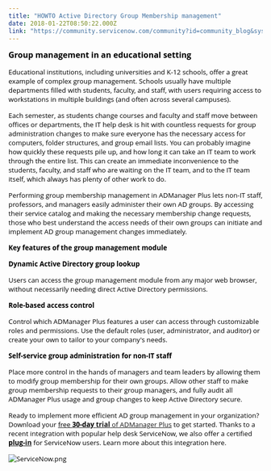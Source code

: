 ```yaml
---
title: "HOWTO Active Directory Group Membership management"
date: 2018-01-22T08:50:22.000Z
link: "https://community.servicenow.com/community?id=community_blog&sys_id=bbed622ddbd0dbc01dcaf3231f961900"
---
```

<p class="zw-paragraph heading0" data-doc-rid="4phfu9ca3d57e38e248158dc294b85a6b0ac5" data-header="0" data-textformat="{&quot;td&quot;:&quot;none solid rgb(0, 0, 0)&quot;,&quot;fw&quot;:&quot;none&quot;,&quot;type&quot;:&quot;text&quot;,&quot;bgc&quot;:&quot;rgb(255, 255, 255)&quot;}" style="margin-bottom: 6pt; text-indent: 0in;"><span style="font-family: 'open sans'; font-weight: bold; color: #000000; font-size: 12pt;">Group management in an educational setting</span></p><p class="zw-paragraph heading0" data-header="0" data-textformat="{&quot;td&quot;:&quot;none solid rgb(0, 0, 0)&quot;,&quot;fw&quot;:&quot;none&quot;,&quot;type&quot;:&quot;text&quot;,&quot;bgc&quot;:&quot;rgb(255, 255, 255)&quot;}" style="margin-bottom: 6pt; text-indent: 0in;"><span style="font-size: 10pt;"><span style="font-family: 'open sans'; color: #000000;">Educational institutions</span><span style="font-family: 'open sans'; color: #000000;">,</span><span style="font-family: 'open sans'; color: #000000;"> </span><span style="font-family: 'open sans'; color: #000000;">including</span><span style="font-family: 'open sans'; color: #000000;"> universities and </span><span style="font-family: 'open sans'; color: #000000;">K-12 </span><span style="font-family: 'open sans'; color: #000000;">schools</span><span style="font-family: 'open sans'; color: #000000;">,</span><span style="font-family: 'open sans'; color: #000000;"> </span><span style="font-family: 'open sans'; color: #000000;">offer</span><span style="font-family: 'open sans'; color: #000000;"> a great example of complex group management. </span><span style="font-family: 'open sans'; color: #000000;">Schools usually</span><span style="font-family: 'open sans'; color: #000000;"> have multiple departments </span><span style="font-family: 'open sans'; color: #000000;">filled with</span><span style="font-family: 'open sans'; color: #000000;"> students, faculty</span><span style="font-family: 'open sans'; color: #000000;">,</span><span style="font-family: 'open sans'; color: #000000;"> and staff, </span><span style="font-family: 'open sans'; color: #000000;">with</span><span style="font-family: 'open sans'; color: #000000;"> users requir</span><span style="font-family: 'open sans'; color: #000000;">ing</span><span style="font-family: 'open sans'; color: #000000;"> access to workstations in multiple buildings</span><span style="font-family: 'open sans'; color: #000000;"> </span><span style="font-family: 'open sans'; color: #000000;">(and often</span><span style="font-family: 'open sans'; color: #000000;"> across several campuses</span><span style="font-family: 'open sans'; color: #000000;">)</span><span style="font-family: 'open sans'; color: #000000;">.</span></span></p><p class="zw-paragraph heading0" data-header="0" data-textformat="{&quot;td&quot;:&quot;none solid rgb(0, 0, 0)&quot;,&quot;fw&quot;:&quot;none&quot;,&quot;type&quot;:&quot;text&quot;,&quot;bgc&quot;:&quot;rgb(255, 255, 255)&quot;}" style="margin-bottom: 6pt; text-indent: 0in;"><span style="font-size: 10pt;"><span style="font-family: 'open sans'; color: #000000;">Each semester, as students change course</span><span style="font-family: 'open sans'; color: #000000;">s</span><span style="font-family: 'open sans'; color: #000000;"> </span><span style="font-family: 'open sans'; color: #000000;">and </span><span style="font-family: 'open sans'; color: #000000;">faculty and staff </span><span style="font-family: 'open sans'; color: #000000;">move between</span><span style="font-family: 'open sans'; color: #000000;"> offices or departments, the IT help desk is hit with countless requests for group administration changes to make sure everyone has the necessary access </span><span style="font-family: 'open sans'; color: #000000;">for</span><span style="font-family: 'open sans'; color: #000000;"> computers, folder structures</span><span style="font-family: 'open sans'; color: #000000;">,</span><span style="font-family: 'open sans'; color: #000000;"> and group email lists. You can probably imagine how quickly these requests pile up, and how long it can take an IT team to work through the entire list. This can create an immediate inconvenience to the students, faculty</span><span style="font-family: 'open sans'; color: #000000;">,</span><span style="font-family: 'open sans'; color: #000000;"> and staff who are waiting on the IT team</span><span style="font-family: 'open sans'; color: #000000;">,</span><span style="font-family: 'open sans'; color: #000000;"> and to the IT team itself, which always has plenty of </span><span style="font-family: 'open sans'; color: #000000;">other </span><span style="font-family: 'open sans'; color: #000000;">work to do.</span></span></p><p class="zw-paragraph heading0" data-header="0" data-textformat="{&quot;td&quot;:&quot;none solid rgb(0, 0, 0)&quot;,&quot;fw&quot;:&quot;none&quot;,&quot;type&quot;:&quot;text&quot;,&quot;bgc&quot;:&quot;rgb(255, 255, 255)&quot;}" style="margin-bottom: 6pt; text-indent: 0in;"><span style="font-size: 10pt;"><span style="font-family: 'open sans'; color: #000000;">Performing group membership management in ADManager Plus lets non-IT staff, professors, and managers easily administer their own AD groups. By accessing their service catalog and making the necessary membership change requests, those who best understand the access needs of their own groups can </span><span style="font-family: 'open sans'; color: #000000;">initiate and </span><span style="font-family: 'open sans'; color: #000000;">implement </span><span style="font-family: 'open sans'; color: #000000;">AD group management changes immediately.</span></span></p><p class="zw-paragraph heading0" data-header="0" data-textformat="{&quot;td&quot;:&quot;none solid rgb(0, 0, 0)&quot;,&quot;fw&quot;:&quot;none&quot;,&quot;type&quot;:&quot;text&quot;,&quot;bgc&quot;:&quot;rgb(255, 255, 255)&quot;}" style="margin-bottom: 6pt; text-indent: 0in;"><span style="font-size: 10pt;"><span style="font-family: 'open sans'; font-weight: bold; color: #000000;">K</span><span style="font-family: 'open sans'; font-weight: bold; color: #000000;">ey features </span><span style="font-family: 'open sans'; font-weight: bold; color: #000000;">of </span><span style="font-family: 'open sans'; font-weight: bold; color: #000000;">the </span><span style="font-family: 'open sans'; font-weight: bold; color: #000000;">g</span><span style="font-family: 'open sans'; font-weight: bold; color: #000000;">roup management module</span></span></p><p class="zw-paragraph heading0" data-header="0" data-textformat="{&quot;td&quot;:&quot;none solid rgb(0, 0, 0)&quot;,&quot;fw&quot;:&quot;none&quot;,&quot;type&quot;:&quot;text&quot;,&quot;bgc&quot;:&quot;rgb(255, 255, 255)&quot;}" style="margin-bottom: 6pt; text-indent: 0in;"><span style="font-family: 'open sans'; font-weight: bold; color: #000000; font-size: 10pt;">Dynamic Active Directory group lookup</span></p><p class="zw-paragraph heading0" data-header="0" data-textformat="{&quot;td&quot;:&quot;none solid rgb(0, 0, 0)&quot;,&quot;fw&quot;:&quot;none&quot;,&quot;type&quot;:&quot;text&quot;,&quot;bgc&quot;:&quot;rgb(255, 255, 255)&quot;}" style="margin-bottom: 6pt; text-indent: 0in;"><span style="font-size: 10pt;"><span style="font-family: 'open sans'; color: #000000;">Users can access</span><span style="font-family: 'open sans'; color: #000000;"> the</span><span style="font-family: 'open sans'; color: #000000;"> group management </span><span style="font-family: 'open sans'; color: #000000;">module </span><span style="font-family: 'open sans'; color: #000000;">from</span><span style="font-family: 'open sans'; color: #000000;"> any major web browser,</span><span style="font-family: 'open sans'; color: #000000;"> </span><span style="font-family: 'open sans'; color: #000000;">without ne</span><span style="font-family: 'open sans'; color: #000000;">cessarily</span><span style="font-family: 'open sans'; color: #000000;"> need</span><span style="font-family: 'open sans'; color: #000000;">ing</span><span style="font-family: 'open sans'; color: #000000;"> direct Active Directory permissions.</span></span></p><p class="zw-paragraph heading0" data-header="0" data-textformat="{&quot;td&quot;:&quot;none solid rgb(0, 0, 0)&quot;,&quot;fw&quot;:&quot;none&quot;,&quot;type&quot;:&quot;text&quot;,&quot;bgc&quot;:&quot;rgb(255, 255, 255)&quot;}" style="margin-bottom: 6pt; text-indent: 0in;"><span style="font-size: 10pt;"><span style="font-family: 'open sans'; font-weight: bold; color: #000000;">Role-based </span><span style="font-family: 'open sans'; font-weight: bold; color: #000000;">a</span><span style="font-family: 'open sans'; font-weight: bold; color: #000000;">ccess </span><span style="font-family: 'open sans'; font-weight: bold; color: #000000;">c</span><span style="font-family: 'open sans'; font-weight: bold; color: #000000;">ontrol</span></span></p><p class="zw-paragraph heading0" data-header="0" data-textformat="{&quot;td&quot;:&quot;none solid rgb(0, 0, 0)&quot;,&quot;fw&quot;:&quot;none&quot;,&quot;type&quot;:&quot;text&quot;,&quot;bgc&quot;:&quot;rgb(255, 255, 255)&quot;}" style="margin-bottom: 6pt; text-indent: 0in;"><span style="font-size: 10pt;"><span style="font-family: 'open sans'; color: #000000;">Control wh</span><span style="font-family: 'open sans'; color: #000000;">ich</span><span style="font-family: 'open sans'; color: #000000;"> </span><span style="font-family: 'open sans'; color: #000000;">ADManager Plus </span><span style="font-family: 'open sans'; color: #000000;">features </span><span style="font-family: 'open sans'; color: #000000;">a user can access through customizable roles and permissions. Use the default roles (user, administrator</span><span style="font-family: 'open sans'; color: #000000;">,</span><span style="font-family: 'open sans'; color: #000000;"> and auditor) or create your own to tailor </span><span style="font-family: 'open sans'; color: #000000;">to your company's needs.</span></span></p><p class="zw-paragraph heading0" data-header="0" data-textformat="{&quot;td&quot;:&quot;none solid rgb(0, 0, 0)&quot;,&quot;fw&quot;:&quot;none&quot;,&quot;type&quot;:&quot;text&quot;,&quot;bgc&quot;:&quot;rgb(255, 255, 255)&quot;}" style="margin-bottom: 6pt; text-indent: 0in;"><span style="font-size: 10pt;"><span style="font-family: 'open sans'; font-weight: bold; color: #000000;">Self-</span><span style="font-family: 'open sans'; font-weight: bold; color: #000000;">s</span><span style="font-family: 'open sans'; font-weight: bold; color: #000000;">ervice </span><span style="font-family: 'open sans'; font-weight: bold; color: #000000;">g</span><span style="font-family: 'open sans'; font-weight: bold; color: #000000;">roup </span><span style="font-family: 'open sans'; font-weight: bold; color: #000000;">a</span><span style="font-family: 'open sans'; font-weight: bold; color: #000000;">dministration for non-IT </span><span style="font-family: 'open sans'; font-weight: bold; color: #000000;">s</span><span style="font-family: 'open sans'; font-weight: bold; color: #000000;">taff</span></span></p><p class="zw-paragraph heading0" data-header="0" data-textformat="{&quot;td&quot;:&quot;none solid rgb(0, 0, 0)&quot;,&quot;fw&quot;:&quot;none&quot;,&quot;type&quot;:&quot;text&quot;,&quot;bgc&quot;:&quot;rgb(255, 255, 255)&quot;}" style="margin-bottom: 6pt; text-indent: 0in;"><span style="font-size: 10pt;"><span style="font-family: 'open sans'; color: #000000;">Place more control in the hands of managers and team leaders by allowing them to modify group membership </span><span style="font-family: 'open sans'; color: #000000;">for</span><span style="font-family: 'open sans'; color: #000000;"> their own groups</span><span style="font-family: 'open sans'; color: #000000;">. Allow other staff to make group membership requests to their group managers, and fully audit all </span><span style="font-family: 'open sans'; color: #000000;">ADManager Plus </span><span style="font-family: 'open sans'; color: #000000;">usage and group changes </span><span style="font-family: 'open sans'; color: #000000;">to keep Active Directory</span><span style="font-family: 'open sans'; color: #000000;"> secur</span><span style="font-family: 'open sans'; color: #000000;">e</span><span style="font-family: 'open sans'; color: #000000;">.</span></span></p><p><span style="font-size: 10pt;"><span style="font-family: 'open sans'; color: #000000;">Ready to implement more efficient AD group management in your organization? </span><span style="font-family: 'open sans'; color: #000000;">Download </span></span><span style="font-size: 10pt;"><span style="font-family: 'open sans'; color: #000000;">your</span><span style="font-family: 'open sans'; color: #000000;"> </span></span><span style="font-size: 10pt;"><a href="https://www.manageengine.com/products/ad-manager/download.html?source=servicenow-article"><span style="font-family: 'open sans'; color: #000000;">free </span><span style="font-family: 'open sans'; font-weight: bold; color: #000000;">30-day </span></a></span><span style="font-size: 10pt;"><span style="font-family: 'open sans'; font-weight: bold; color: #000000;"><a title="ww.manageengine.com/products/ad-manager/download.html?source=servicenow-article" href="https://www.manageengine.com/products/ad-manager/download.html?source=servicenow-article">trial</a></span><span style="font-family: 'open sans'; color: #000000;"><a title="ww.manageengine.com/products/ad-manager/download.html?source=servicenow-article" href="https://www.manageengine.com/products/ad-manager/download.html?source=servicenow-article"> of ADManager Plus</a> </span></span><span style="font-size: 10pt;"><span style="font-family: 'open sans'; color: #000000;">to get started. Thanks to a recent integration with popular help desk ServiceNow, we also offer a</span><span style="font-family: 'open sans'; color: #000000;"> certified </span></span><span style="font-size: 10pt;"><a href="https://store.servicenow.com/sn_appstore_store.do#!/store/application/f61bfc1fdb9e7600360eda11cf961902/1.2.0?referer=sn_appstore_store.do%23!/store/search%3Fq%3Dadmanager"><span style="font-family: 'open sans'; font-weight: bold; color: #000000;">plug</span><span style="font-family: 'open sans'; font-weight: bold; color: #000000;">-</span></a></span><span style="font-size: 10pt;"><span style="font-family: 'open sans'; font-weight: bold; color: #000000;"><a title="tore.servicenow.com/sn_appstore_store.do#!/store/application/f61bfc1fdb9e7600360eda11cf961902/1.2.0?referer=sn_appstore_store.do%23!/store/search%3Fq%3Dadmanager" href="https://store.servicenow.com/sn_appstore_store.do#!/store/application/f61bfc1fdb9e7600360eda11cf961902/1.2.0?referer=sn_appstore_store.do%23!/store/search%3Fq%3Dadmanager">in</a></span><span style="font-family: 'open sans'; color: #000000;"> </span></span><span style="font-size: 10pt;"><span style="font-family: 'open sans'; color: #000000;">for ServiceNow users</span><span style="font-family: 'open sans'; color: #000000;">. Learn more about this integration here.</span></span></p><p></p><p><span style="color: #000000; font-size: 10pt; font-family: 'open sans';"><img  alt="ServiceNow.png" class="jive-image" src="eca7d4cedb989704ed6af3231f961919.iix"/></span></p>
